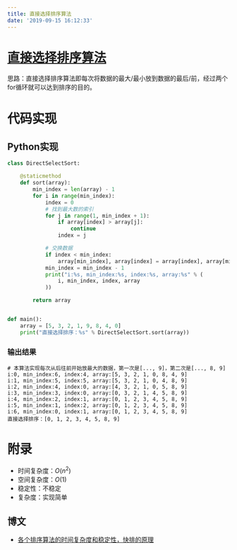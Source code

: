 ```yaml
---
title: 直接选择排序算法
date: '2019-09-15 16:12:33'
---
```


# [直接选择排序算法](https://baike.baidu.com/item/%E9%80%89%E6%8B%A9%E6%8E%92%E5%BA%8F%E6%B3%95/2304587?fr=aladdin)

思路：直接选择排序算法即每次将数据的最大/最小放到数据的最后/前，经过两个for循环就可以达到排序的目的。

# 代码实现

## Python实现

```python
class DirectSelectSort:

    @staticmethod
    def sort(array):
        min_index = len(array) - 1
        for i in range(min_index):
            index = 0
            # 找到最大数的索引
            for j in range(1, min_index + 1):
                if array[index] > array[j]:
                    continue
                index = j

            # 交换数据
            if index < min_index:
                array[min_index], array[index] = array[index], array[min_index]
            min_index = min_index - 1
            print("i:%s, min_index:%s, index:%s, array:%s" % (
                i, min_index, index, array
            ))

        return array


def main():
    array = [5, 3, 2, 1, 9, 8, 4, 0]
    print("直接选择排序：%s" % DirectSelectSort.sort(array))
```

### 输出结果

```
# 本算法实现每次从后往前开始放最大的数据，第一次是[..., 9]，第二次是[..., 8, 9]
i:0, min_index:6, index:4, array:[5, 3, 2, 1, 0, 8, 4, 9]
i:1, min_index:5, index:5, array:[5, 3, 2, 1, 0, 4, 8, 9]
i:2, min_index:4, index:0, array:[4, 3, 2, 1, 0, 5, 8, 9]
i:3, min_index:3, index:0, array:[0, 3, 2, 1, 4, 5, 8, 9]
i:4, min_index:2, index:1, array:[0, 1, 2, 3, 4, 5, 8, 9]
i:5, min_index:1, index:2, array:[0, 1, 2, 3, 4, 5, 8, 9]
i:6, min_index:0, index:1, array:[0, 1, 2, 3, 4, 5, 8, 9]
直接选择排序：[0, 1, 2, 3, 4, 5, 8, 9]
```

# 附录

 - 时间复杂度：$O(n^2)$
 - 空间复杂度：$O(1)$
 - 稳定性：不稳定
 - 复杂度：实现简单

## 博文

 - [各个排序算法的时间复杂度和稳定性，快排的原理](https://blog.csdn.net/shihuboke/article/details/79387523)